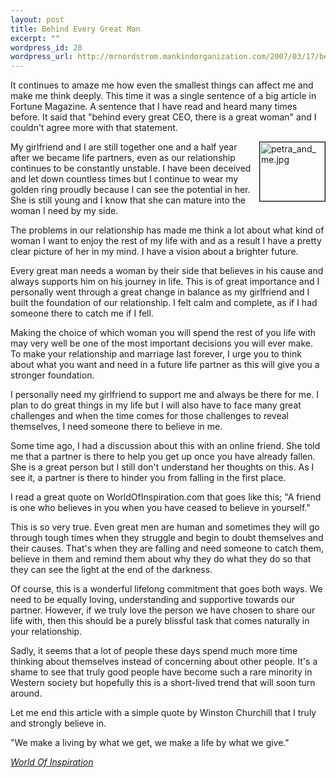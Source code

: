 ```yaml
--- 
layout: post
title: Behind Every Great Man
excerpt: ""
wordpress_id: 28
wordpress_url: http://mrnordstrom.mankindorganization.com/2007/03/17/behind-every-great-man/
---
```

It continues to amaze me how even the smallest things can affect me and make me think deeply. This time it was a single sentence of a big article in Fortune Magazine. A sentence that I have read and heard many times before. It said that "behind every great CEO, there is a great woman" and I couldn't agree more with that statement.

<img width="104" height="94" border="0" align="right" alt="petra_and_me.jpg" title="petra_and_me.jpg" style="border: 1px solid #000000; margin-left: 4px" src="http://www.mrnordstrom.com/wp-content/uploads/petra_and_me.jpg" />My girlfriend and I are still together one and a half year after we became life partners, even as our relationship continues to be constantly unstable. I have been deceived and let down countless times but I continue to wear my golden ring proudly because I can see the potential in her. She is still young and I know that she can mature into the woman I need by my side.

<!--more-->The problems in our relationship has made me think a lot about what kind of woman I want to enjoy the rest of my life with and as a result I have a pretty clear picture of her in my mind. I have a vision about a brighter future.

Every great man needs a woman by their side that believes in his cause and always supports him on his journey in life. This is of great importance and I personally went through a great change in balance as my girlfriend and I built the foundation of our relationship. I felt calm and complete, as if I had someone there to catch me if I fell.

Making the choice of which woman you will spend the rest of you life with may very well be one of the most important decisions you will ever make. To make your relationship and marriage last forever, I urge you to think about what you want and need in a future life partner as this will give you a stronger foundation.

I personally need my girlfriend to support me and always be there for me. I plan to do great things in my life but I will also have to face many great challenges and when the time comes for those challenges to reveal themselves, I need someone there to believe in me.

Some time ago, I had a discussion about this with an online friend. She told me that a partner is there to help you get up once you have already fallen. She is a great person but I still don't understand her thoughts on this. As I see it, a partner is there to hinder you from falling in the first place.

I read a great quote on WorldOfInspiration.com that goes like this;
"A friend is one who believes in you when you have ceased to believe in yourself."

This is so very true. Even great men are human and sometimes they will go through tough times when they struggle and begin to doubt themselves and their causes. That's when they are falling and need someone to catch them, believe in them and remind them about why they do what they do so that they can see the light at the end of the darkness.

Of course, this is a wonderful lifelong commitment that goes both ways. We need to be equally loving, understanding and supportive towards our partner. However, if we truly love the person we have chosen to share our life with, then this should be a purely blissful task that comes naturally in your relationship.

Sadly, it seems that a lot of people these days spend much more time thinking about themselves instead of concerning about other people. It's a shame to see that truly good people have become such a rare minority in Western society but hopefully this is a short-lived trend that will soon turn around.

Let me end this article with a simple quote by Winston Churchill that I truly and strongly believe in.

"We make a living by what we get, we make a life by what we give."

<em><a target="_blank" href="http://www.worldofinspiration.com/">World Of Inspiration</a></em>
